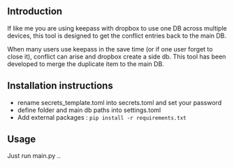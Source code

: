 ## Introduction
If like me you are using keepass with dropbox to use one DB across multiple devices, this tool is designed to get the conflict entries back to the main DB.

When many users use keepass in the save time (or if one user forget to close it), conflict can arise and dropbox create a side db. This tool has been developed to merge the duplicate item to the main DB.

## Installation instructions 
- rename secrets_template.toml into secrets.toml and set your password
- define folder and main db paths into settings.toml
- Add external packages : ```pip install -r requirements.txt```

## Usage 
Just run main.py  ..
